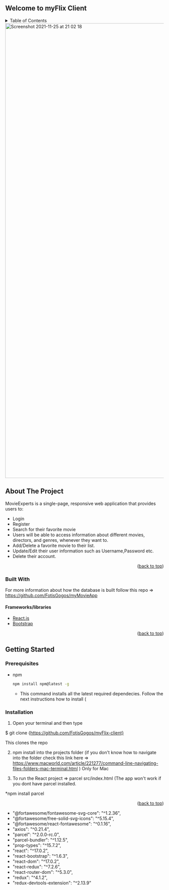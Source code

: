 ## Welcome to myFlix Client

<!-- TABLE OF CONTENTS -->
<details>
  <summary>Table of Contents</summary>
  <ol>
    <li>
      <a href="#about-the-project">About The Project</a>
      <ul>
        <li><a href="#built-with">Built With</a></li>
      </ul>
    </li>
    <li>
      <a href="#getting-started">Getting Started</a>
      <ul>
        <li><a href="#prerequisites">Prerequisites</a></li>
        <li><a href="#installation">Installation</a></li>
      </ul>
  </ol>
</details>


<img width="1440" alt="Screenshot 2021-11-25 at 21 02 18" src="https://user-images.githubusercontent.com/83247314/143495576-7d304c8e-09ec-4f4d-ae48-3b5e30f481ff.png">


<!-- ABOUT THE PROJECT -->
## About The Project

MovieExperts is a single-page, responsive web application that provides users to:

* Login 
* Register
* Search for their favorite movie
* Users will be able to access information about different movies,
directors, and genres, whenever they want to.
* Add/Delete a favorite movie to their list.
* Update/Edit their user information such as Username,Password etc.
* Delete their account.

<p align="right">(<a href="#top">back to top</a>)</p>

### Built With

For more information about how the database is built follow this repo => https://github.com/FotisGogos/myMovieApp

#### Frameworks/libraries

* [React.js](https://reactjs.org/)
* [Bootstrap](https://getbootstrap.com)


<p align="right">(<a href="#top">back to top</a>)</p>


<!-- GETTING STARTED -->
## Getting Started

### Prerequisites
* npm
  ```sh
  npm install npm@latest -g
  ```
  * This command installs all the latest required  dependecies. Follow the next instructions how to install (
 
 ### Installation
 
1) Open your terminal and then type

$ git clone {https://github.com/FotisGogos/myFlix-client}

This clones the repo


2) npm install into the projects folder (if you don't know how to navigate into the folder check this link here => https://www.macworld.com/article/221277/command-line-navigating-files-folders-mac-terminal.html ) Only for Mac


3) To run the React project =>  parcel src/index.html (The app won't work if you dont have parcel installed. 

*npm install parcel 



<p align="right">(<a href="#top">back to top</a>)</p>

<!-- DEPENDENCIES -->

  *  "@fortawesome/fontawesome-svg-core": "^1.2.36",
  * "@fortawesome/free-solid-svg-icons": "^5.15.4",
  *  "@fortawesome/react-fontawesome": "^0.1.16",
  *  "axios": "^0.21.4",
  *  "parcel": "^2.0.0-rc.0",
  *  "parcel-bundler": "^1.12.5",
  *  "prop-types": "^15.7.2",
  *  "react": "^17.0.2",
  * "react-bootstrap": "^1.6.3",
  * "react-dom": "^17.0.2",
  * "react-redux": "^7.2.6",
  * "react-router-dom": "^5.3.0",
  * "redux": "^4.1.2",
  * "redux-devtools-extension": "^2.13.9"
